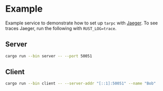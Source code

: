 # Example

Example service to demonstrate how to set up `tarpc` with [Jaeger](https://www.jaegertracing.io). To see traces Jaeger, run the following with `RUST_LOG=trace`.

## Server

```bash
cargo run --bin server -- --port 50051
```

## Client

```bash
cargo run --bin client -- --server-addr "[::1]:50051" --name "Bob"
```
